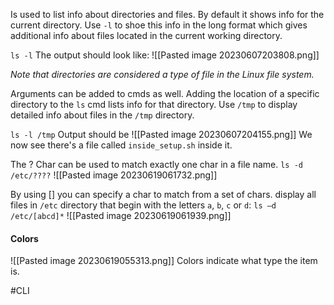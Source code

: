 Is used to list info about directories and files. By default it shows info for the current directory.
Use `-l`  to shoe this info in the long format which gives additional info about files located in the current working directory.

`ls -l`
The output should look like:
![[Pasted image 20230607203808.png]]

*Note that directories are considered a type of file in the Linux file system.*

Arguments can be added to cmds as well. Adding the location of a specific directory to the `ls` cmd lists info for that directory.
Use `/tmp` to display detailed info about files in the `/tmp` directory.

`ls -l /tmp`
Output should be 
![[Pasted image 20230607204155.png]]
We now see there's a file called `inside_setup.sh` inside it. 

The ? Char can be used to match exactly one char in a file name. 
`ls -d /etc/????`
![[Pasted image 20230619061732.png]]

By using [] you can specify a char to match from a set of chars.
display all files in `/etc` directory that begin with the letters `a`, `b`, `c` or `d`:
`ls –d /etc/[abcd]*`
![[Pasted image 20230619061939.png]]



#### Colors
![[Pasted image 20230619055313.png]]
Colors indicate what type the item is.









#CLI 